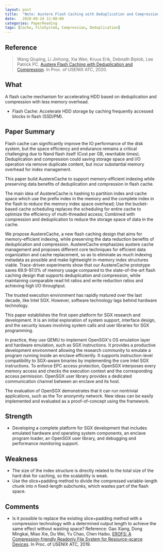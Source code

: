 ```yaml
---
layout: post
title:  "Note: Austere Flash Caching with Deduplication and Compression"
date:   2020-09-24 12:00:00
categories: PaperReading
tags: [Cache, FileSystem, Compression, Deduplication]
---
```


## Reference

> Wang Qiuping, Li Jinhong, Xia Wen, Kruus Erik, Debnath Biplob, Lee Patrick PC. [Austere Flash Caching with Deduplication and Compression](https://www.usenix.org/system/files/atc20-wang-qiuping.pdf). In Proc. of USENIX ATC, 2020.

## What

A flash cache mechanism for accelerating HDD based on deduplication and compression with less memory overhead.

* Flash Cache: Accelerate HDD storage by caching frequently accessed blocks in flash (SSD/PM).

<!-- more -->

## Paper Summary

Flash cache can significantly improve the IO performance of the disk system, but the space efficiency and endurance remains a critical challenging due to Nand flash itself (Cost per GB, rewritable times). Deduplication and compression could saving storage space and I/O operation via remove duplicate content, but incur substantial memory overhead for index management. 

This paper build AustereCache to support memory-efficient indexing while preserving data benefits of deduplication and compression in flash cache.

The main idea of AustereCache is hashing to partition index and cache space which use the prefix index in the memory and the complete index in the flash to reduce the memory index space overhead; Use the bucket-based cache scheduling replaces the scheduling for entire cache to optimize the efficiency of multi-threaded access; Combined with compression and  deduplication to reduce the storage space of data in the cache.


We propose AustereCache, a new flash caching design that aims for memory-efficient indexing, while preserving the data reduction benefits of deduplication and compression. AustereCache emphasizes austere cache management and proposes different core techniques for efficient data organization and cache replacement, so as to eliminate as much indexing metadata as possible and make lightweight in-memory index structures viable. Trace-driven experiments show that our AustereCache prototype saves 69.9-97.0% of memory usage compared to the state-of-the-art flash caching design that supports deduplication and compression, while maintaining comparable read hit ratios and write reduction ratios and achieving high I/O throughput.


The trusted execution environment has rapidly matured over the last decade, like Intel SGX. However, software technology lags behind hardware technology.

This paper establishes the first open platform for SGX research and development. It is an initial exploration of system support, interface design, and the security issues involving system calls and user libraries for SGX programming.

In practice, they use QEMU to implement OpenSGX's OS emulation layer and hardware emulation, such as SGX instructions. It provides a productive development environment allowing the research community to emulate a program running inside an enclave efficiently. It supports instruction-level compatibility to SGX-aware binaries by implementing the core Intel SGX instructions. To enforce EPC access protection, OpenSGX interposes every memory access and checks the execution context and the corresponding access permission. OpenSGX user library provides a dedicated communication channel between an enclave and its host.

The evaluation of OpenSGX demonstrates that it can run nontrivial applications, such as the Tor anonymity network. New ideas can be easily implemented and evaluated as a proof-of-concept using the framework.

## Strength

* Developing a complete platform for SGX development that includes emulated hardware and operating system components, an enclave program loader, an OpenSGX user library, and debugging and performance monitoring support.

## Weakness

* The size of the index structure is directly related to the total size of the hard disk for caching, so the scalability is weak.
* Use the slice+padding method to divide the compressed variable-length chunk into n fixed-length subchunks, which wastes part of the flash space.

## Comments

* Is it possible to replace the existing slice+padding method with a compression technology with a determined output length to achieve the same effect without wasting space? Reference: Gao Xiang, Dong Mingkai, Miao Xie, Du Wei, Yu Chao, Chen Haibo. [EROFS: A Compression-friendly Readonly File System for Resource-scarce Devices](https://www.usenix.org/system/files/atc19-gao.pdf). In Proc. of USENIX ATC, 2019.

